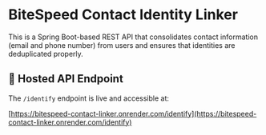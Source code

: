 # BiteSpeed Contact Identity Linker

This is a Spring Boot-based REST API that consolidates contact information (email and phone number) from users and ensures that identities are deduplicated properly.

## 🔗 Hosted API Endpoint

The `/identify` endpoint is live and accessible at:

[https://bitespeed-contact-linker.onrender.com/identify](https://bitespeed-contact-linker.onrender.com/identify)
